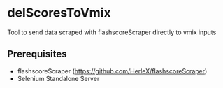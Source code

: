 # delScoresToVmix

Tool to send data scraped with flashscoreScraper directly to vmix inputs

## Prerequisites
* flashscoreScraper (https://github.com/HerleX/flashscoreScraper)
* Selenium Standalone Server
